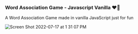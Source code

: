 ### Word Association Game - Javascript Vanilla ❤️‍🔥

A Word Association Game made in vanilla JavaScript just for fun

![Screen Shot 2022-07-17 at 1 31 07 PM](https://user-images.githubusercontent.com/60779542/179392657-e01d3375-d73a-4c1b-bd09-28ba3129972a.png)
